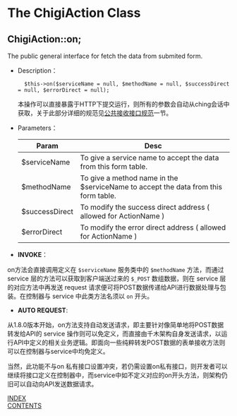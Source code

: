 The ChigiAction Class
===============================

## ChigiAction::on;

The public general interface for fetch the data from submited form.

* Description：

		$this->on($serviceName = null, $methodName = null, $successDirect = null, $errorDirect = null);

	本操作可以直接暴露于HTTP下提交运行，则所有的参数会自动从ching会话中获取，关于此部分详细的规范见[公共接收接口规范](#-8)一节。

* Parameters：

	Param                   |Desc
	------------------------|-----------------------------
	$serviceName            |To give a service name to accept the data from this form table.
	$methodName             |To give a method name in the $serviceName to accept the data from this form table.
	$successDirect          |To modify the success direct address ( allowed for ActionName )
	$errorDirect            |To modify the error direct address ( allowed for ActionName )

* **INVOKE**：

on方法会直接调用定义在 `$serviceName` 服务类中的 `$methodName` 方法，而通过 service 层的方法可以获取到客户端送过来的 `$_POST` 数组数据，则在 service 层的对应方法中再发送 request 请求便可将POST数据传递给API进行数据处理与包装。在控制器与 service 中此类方法名须以 `on` 开头。

* **AUTO REQUEST**:

从1.8.0版本开始，on方法支持自动发送请求，即主要针对像简单地将POST数据转发给API的 service 操作则可以免定义，而直接由千木架构自身发送请求，以运行API中定义的相关业务逻辑。即面向一些纯粹转发POST数据的表单接收方法则可以在控制器与service中均免定义。

当然，此功能不与on 私有接口设置冲突，若仍需设置on私有接口，则开发者可以继续将接口定义在控制器中，而service中如不定义对应的on开头方法，则架构仍旧可以自动向API发送数据请求。

[INDEX](#index)		
[CONTENTS](../README.md#contents)
